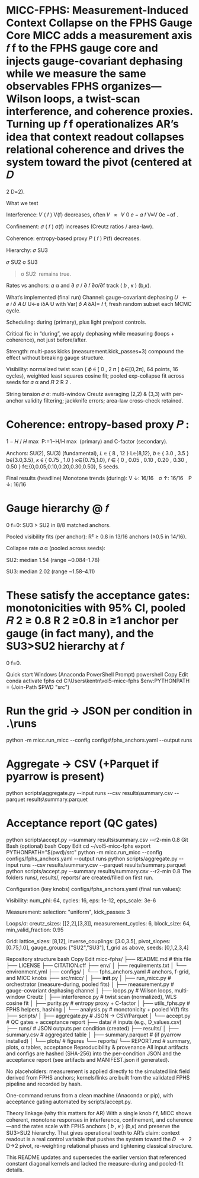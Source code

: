 MICC-FPHS: Measurement-Induced Context Collapse on the FPHS Gauge Core
MICC adds a measurement axis 
𝑓
f to the FPHS gauge core and injects gauge-covariant dephasing while we measure the same observables FPHS organizes—Wilson loops, a twist-scan interference, and coherence proxies. Turning up 
𝑓
f operationalizes AR’s idea that context readout collapses relational coherence and drives the system toward the pivot (centered at 
𝐷
=
2
D=2).

What we test

Interference: 
𝑉
(
𝑓
)
V(f) decreases, often 
𝑉
 ⁣
≈
 ⁣
𝑉
0
𝑒
−
𝛼
𝑓
V≈V 
0
​
 e 
−αf
 .

Confinement: 
𝜎
(
𝑓
)
σ(f) increases (Creutz ratios / area-law).

Coherence: entropy-based proxy 
𝑃
(
𝑓
)
P(f) decreases.

Hierarchy: 
𝜎
SU3
>
𝜎
SU2
σ 
SU3
​
 >σ 
SU2
​
  remains true.

Rates vs anchors: 
𝛼
α and 
∂
𝜎
/
∂
𝑓
∂σ/∂f track 
(
𝑏
,
𝜅
)
(b,κ).

What’s implemented (final run)
Channel: gauge-covariant dephasing 
𝑈
 ⁣
←
 ⁣
𝑒
𝑖
𝛿
𝐴
𝑈
U←e 
iδA
 U with Var(
𝛿
𝐴
δA)=
𝑓
f, fresh random subset each MCMC cycle.

Scheduling: during (primary), plus light pre/post controls.

Critical fix: in “during”, we apply dephasing while measuring (loops + coherence), not just before/after.

Strength: multi-pass kicks (measurement.kick_passes=3) compound the effect without breaking gauge structure.

Visibility: normalized twist scan (
𝜙
∈
[
0
,
2
𝜋
]
ϕ∈[0,2π], 64 points, 16 cycles), weighted least squares cosine fit; pooled exp-collapse fit across seeds for 
𝛼
α and 
𝑅
2
R 
2
 .

String tension 
𝜎
σ: multi-window Creutz averaging (2,2) & (3,3) with per-anchor validity filtering; jackknife errors; area-law cross-check retained.

Coherence: entropy-based proxy 
𝑃
:
=
1
−
𝐻
/
𝐻
max
⁡
P:=1−H/H 
max
​
  (primary) and C-factor (secondary).

Anchors: SU(2), SU(3) (fundamental), 
𝐿
∈
{
8
,
12
}
L∈{8,12}, 
𝑏
∈
{
3.0
,
3.5
}
b∈{3.0,3.5}, 
𝜅
∈
{
0.75
,
1.0
}
κ∈{0.75,1.0}, 
𝑓
∈
{
0
,
0.05
,
0.10
,
0.20
,
0.30
,
0.50
}
f∈{0,0.05,0.10,0.20,0.30,0.50}, 5 seeds.

Final results (headline)
Monotone trends (during):
V ↓: 16/16 σ ↑: 16/16 P ↓: 16/16

Gauge hierarchy @ 
𝑓
=
0
f=0: SU3 > SU2 in 8/8 matched anchors.

Pooled visibility fits (per anchor):
R² ≥ 0.8 in 13/16 anchors (≥0.5 in 14/16).

Collapse rate 
𝛼
α (pooled across seeds):

SU2: median 1.54 (range ~0.084–1.78)

SU3: median 2.02 (range ~1.58–4.11)

These satisfy the acceptance gates: monotonicities with 95% CI, pooled 
𝑅
2
≥
0.8
R 
2
 ≥0.8 in ≥1 anchor per gauge (in fact many), and the SU3>SU2 hierarchy at 
𝑓
=
0
f=0.

Quick start
Windows (Anaconda PowerShell Prompt)
powershell
Copy
Edit
conda activate fphs
cd C:\Users\kentn\vol5-micc-fphs
$env:PYTHONPATH = (Join-Path $PWD "src")

# Run the grid → JSON per condition in .\runs
python -m micc.run_micc --config configs\fphs_anchors.yaml --output runs

# Aggregate → CSV (+Parquet if pyarrow is present)
python scripts\aggregate.py --input runs --csv results\summary.csv --parquet results\summary.parquet

# Acceptance report (QC gates)
python scripts\accept.py --summary results\summary.csv --r2-min 0.8
Git Bash (optional)
bash
Copy
Edit
cd ~/vol5-micc-fphs
export PYTHONPATH="$(pwd)/src"
python -m micc.run_micc --config configs/fphs_anchors.yaml --output runs
python scripts/aggregate.py --input runs --csv results/summary.csv --parquet results/summary.parquet
python scripts/accept.py --summary results/summary.csv --r2-min 0.8
The folders runs/, results/, reports/ are created/filled on first run.

Configuration (key knobs)
configs/fphs_anchors.yaml (final run values):

Visibility: num_phi: 64, cycles: 16, eps: 1e-12, eps_scale: 3e-6

Measurement: selection: "uniform", kick_passes: 3

Loops/σ:
creutz_sizes: [[2,2],[3,3]], measurement_cycles: 6, block_size: 64, min_valid_fraction: 0.95

Grid: lattice_sizes: [8,12], inverse_couplings: [3.0,3.5], pivot_slopes: [0.75,1.0], gauge_groups: ["SU2","SU3"], f_grid as above, seeds: [0,1,2,3,4]

Repository structure
bash
Copy
Edit
micc-fphs/
├── README.md                 # this file
├── LICENSE
├── CITATION.cff
├── env/
│   ├── requirements.txt
│   └── environment.yml
├── configs/
│   └── fphs_anchors.yaml     # anchors, f-grid, and MICC knobs
├── src/micc/
│   ├── __init__.py
│   ├── run_micc.py           # orchestrator (measure-during, pooled fits)
│   ├── measurement.py        # gauge-covariant dephasing channel
│   ├── loops.py              # Wilson loops, multi-window Creutz
│   ├── interference.py       # twist scan (normalized), WLS cosine fit
│   ├── purity.py             # entropy proxy + C-factor
│   ├── utils_fphs.py         # FPHS helpers, hashing
│   └── analysis.py           # monotonicity + pooled V(f) fits
├── scripts/
│   ├── aggregate.py          # JSON → CSV/Parquet
│   └── accept.py             # QC gates + acceptance report
├── data/                     # inputs (e.g., D_values.csv)
├── runs/                     # JSON outputs per condition (created)
├── results/
│   ├── summary.csv           # aggregated table
│   ├── summary.parquet       # (if pyarrow installed)
│   └── plots/                # figures
└── reports/
    └── REPORT.md             # summary, plots, α tables, acceptance
Reproducibility & provenance
All input artifacts and configs are hashed (SHA-256) into the per-condition JSON and the acceptance report (see artifacts and MANIFEST.json if generated).

No placeholders: measurement is applied directly to the simulated link field derived from FPHS anchors; kernels/links are built from the validated FPHS pipeline and recorded by hash.

One-command reruns from a clean machine (Anaconda or pip), with acceptance gating automated by scripts/accept.py.

Theory linkage (why this matters for AR)
With a single knob 
𝑓
f, MICC shows coherent, monotone responses in interference, confinement, and coherence—and the rates scale with FPHS anchors 
(
𝑏
,
𝜅
)
(b,κ) and preserve the SU3>SU2 hierarchy. That gives operational teeth to AR’s claim: context readout is a real control variable that pushes the system toward the 
𝐷
 ⁣
→
 ⁣
2
D→2 pivot, re-weighting relational phases and tightening classical structure.

This README updates and supersedes the earlier version that referenced constant diagonal kernels and lacked the measure-during and pooled-fit details. 